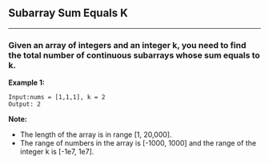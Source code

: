 ## Subarray Sum Equals K
----------------------------------------
### Given an array of integers and an integer k, you need to find the total number of continuous subarrays whose sum equals to k.


**Example 1:**
```
Input:nums = [1,1,1], k = 2
Output: 2

```
**Note:** 

- The length of the array is in range [1, 20,000].
- The range of numbers in the array is [-1000, 1000] and the range of the integer k is [-1e7, 1e7].